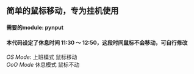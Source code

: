 ## 简单的鼠标移动，专为挂机使用
#### 需要的module: pynput
#### 本代码设定了休息时间 11:30 ～ 12:50，这段时间鼠标不会移动，可自行修改
*OS Mode*: 上班模式 鼠标移动   
*OoO Mode* 休息模式 鼠标不动